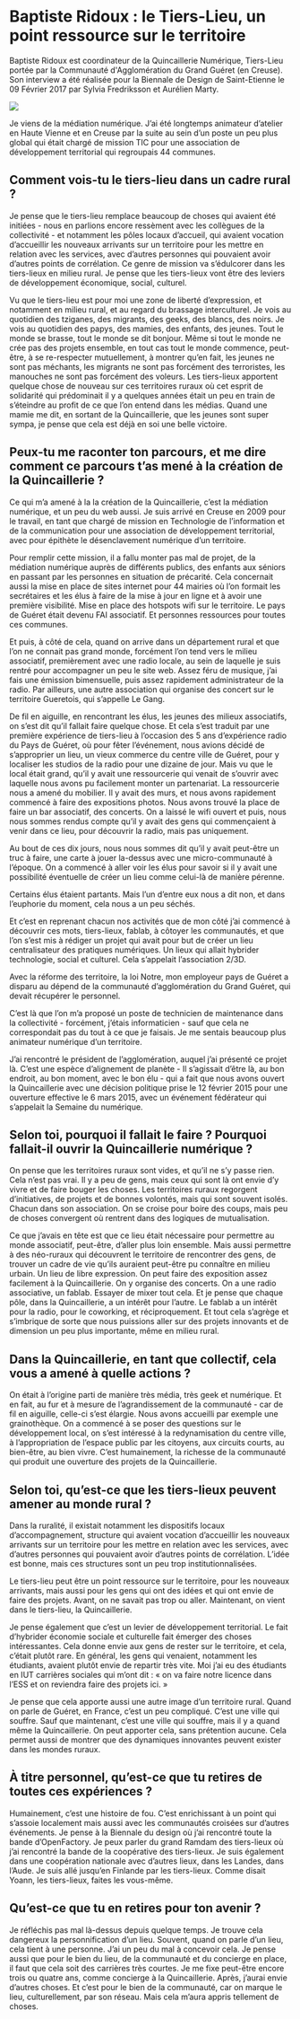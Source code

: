 # **Baptiste Ridoux : le Tiers-Lieu, un point ressource sur le territoire**

Baptiste Ridoux est coordinateur de la Quincaillerie Numérique, Tiers-Lieu portée par la Communauté d'Agglomération du Grand Guéret \(en Creuse\). Son interview a été réalisée pour la Biennale de Design de Saint-Etienne le 09 Février 2017 par Sylvia Fredriksson et Aurélien Marty.

![](/assets/baptiste_ridoux.png)

Je viens de la médiation numérique. J’ai été longtemps animateur d’atelier en Haute Vienne et en Creuse par la suite au sein d’un poste un peu plus global qui était chargé de mission TIC pour une association de développement territorial qui regroupais 44 communes.

## **Comment vois-tu le tiers-lieu dans un cadre rural ?**

Je pense que le tiers-lieu remplace beaucoup de choses qui avaient été initiées - nous en parlions encore ressèment avec les collègues de la collectivité - et notamment les pôles locaux d’accueil, qui avaient vocation d’accueillir les nouveaux arrivants sur un territoire pour les mettre en relation avec les services, avec d’autres personnes qui pouvaient avoir d’autres points de corrélation. Ce genre de mission va s’édulcorer dans les tiers-lieux en milieu rural. Je pense que les tiers-lieux vont être des leviers de développement économique, social, culturel.

Vu que le tiers-lieu est pour moi une zone de liberté d’expression, et notamment en milieu rural, et au regard du brassage interculturel. Je vois au quotidien des tziganes, des migrants, des geeks, des blancs, des noirs. Je vois au quotidien des papys, des mamies, des enfants, des jeunes. Tout le monde se brasse, tout le monde se dit bonjour. Même si tout le monde ne crée pas des projets ensemble, en tout cas tout le monde commence, peut-être, à se re-respecter mutuellement, à montrer qu’en fait, les jeunes ne sont pas méchants, les migrants ne sont pas forcément des terroristes, les manouches ne sont pas forcément des voleurs. Les tiers-lieux apportent quelque chose de nouveau sur ces territoires ruraux où cet esprit de solidarité qui prédominait il y a quelques années était un peu en train de s’éteindre au profit de ce que l’on entend dans les médias. Quand une mamie me dit, en sortant de la Quincaillerie, que les jeunes sont super sympa, je pense que cela est déjà en soi une belle victoire.

## **Peux-tu me raconter ton parcours, et me dire comment ce parcours t’as mené à la création de la Quincaillerie ?**

Ce qui m’a amené à la la création de la Quincaillerie, c’est la médiation numérique, et un peu du web aussi. Je suis arrivé en Creuse en 2009 pour le travail, en tant que chargé de mission en Technologie de l’information et de la communication pour une association de développement territorial, avec pour épithète le désenclavement numérique d’un territoire.

Pour remplir cette mission, il a fallu monter pas mal de projet, de la médiation numérique auprès de différents publics, des enfants aux séniors en passant par les personnes en situation de précarité. Cela concernait aussi la mise en place de sites internet pour 44 mairies où l’on formait les secrétaires et les élus à faire de la mise à jour en ligne et à avoir une première visibilité. Mise en place des hotspots wifi sur le territoire. Le pays de Guéret était devenu FAI associatif. Et personnes ressources pour toutes ces communes.

Et puis, à côté de cela, quand on arrive dans un département rural et que l’on ne connait pas grand monde, forcément l’on tend vers le milieu associatif, premièrement avec une radio locale, au sein de laquelle je suis rentré pour accompagner un peu le site web. Assez féru de musique, j’ai fais une émission bimensuelle, puis assez rapidement administrateur de la radio. Par ailleurs, une autre association qui organise des concert sur le territoire Gueretois, qui s’appelle Le Gang.

De fil en aiguille, en rencontrant les élus, les jeunes des milieux associatifs, on s’est dit qu’il fallait faire quelque chose. Et cela s’est traduit par une première expérience de tiers-lieu à l’occasion des 5 ans d’expérience radio du Pays de Guéret, où pour fêter l’événement, nous avions décidé de s’approprier un lieu, un vieux commerce du centre ville de Guéret, pour y localiser les studios de la radio pour une dizaine de jour. Mais vu que le local était grand, qu’il y avait une ressourcerie qui venait de s’ouvrir avec laquelle nous avons pu facilement monter un partenariat. La ressourcerie nous a amené du mobilier. Il y avait des murs, et nous avons rapidement commencé à faire des expositions photos. Nous avons trouvé la place de faire un bar associatif, des concerts. On a laissé le wifi ouvert et puis, nous nous sommes rendus compte qu’il y avait des gens qui commençaient à venir dans ce lieu, pour découvrir la radio, mais pas uniquement.

Au bout de ces dix jours, nous nous sommes dit qu’il y avait peut-être un truc à faire, une carte à jouer la-dessus avec une micro-communauté à l’époque. On a commencé à aller voir les élus pour savoir si il y avait une possibilité éventuelle de créer un lieu comme celui-là de manière pérenne.

Certains élus étaient partants. Mais l’un d’entre eux nous a dit non, et dans l’euphorie du moment, cela nous a un peu séchés.

Et c’est en reprenant chacun nos activités que de mon côté j’ai commencé à découvrir ces mots, tiers-lieux, fablab, à côtoyer les communautés, et que l’on s’est mis à rédiger un projet qui avait pour but de créer un lieu centralisateur des pratiques numériques. Un lieux qui allait hybrider technologie, social et culturel. Cela s’appelait l’association 2/3D.

Avec la réforme des territoire, la loi Notre, mon employeur pays de Guéret a disparu au dépend de la communauté d’agglomération du Grand Guéret, qui devait récupérer le personnel.

C’est là que l’on m’a proposé un poste de technicien de maintenance dans la collectivité - forcément, j’étais informaticien - sauf que cela ne correspondait pas du tout à ce que je faisais. Je me sentais beaucoup plus animateur numérique d’un territoire.

J’ai rencontré le président de l’agglomération, auquel j’ai présenté ce projet là. C’est une espèce d’alignement de planète - Il s’agissait d’être là, au bon endroit, au bon moment, avec le bon élu - qui a fait que nous avons ouvert la Quincaillerie avec une décision politique prise le 12 février 2015 pour une ouverture effective le 6 mars 2015, avec un événement fédérateur qui s’appelait la Semaine du numérique.

## **Selon toi, pourquoi il fallait le faire ? Pourquoi fallait-il ouvrir la Quincaillerie numérique ?**

On pense que les territoires ruraux sont vides, et qu’il ne s’y passe rien. Cela n’est pas vrai. Il y a peu de gens, mais ceux qui sont là ont envie d’y vivre et de faire bouger les choses. Les territoires ruraux regorgent d’initiatives, de projets et de bonnes volontés, mais qui sont souvent isolés. Chacun dans son association. On se croise pour boire des coups, mais peu de choses convergent où rentrent dans des logiques de mutualisation.

Ce que j’avais en tête est que ce lieu était nécessaire pour permettre au monde associatif, peut-être, d’aller plus loin ensemble. Mais aussi permettre à des néo-ruraux qui découvrent le territoire de rencontrer des gens, de trouver un cadre de vie qu’ils auraient peut-être pu connaître en milieu urbain. Un lieu de libre expression. On peut faire des exposition assez facilement à la Quincaillerie. On y organise des concerts. On a une radio associative, un fablab. Essayer de mixer tout cela. Et je pense que chaque pôle, dans la Quincaillerie, a un intérêt pour l’autre. Le fablab a un intérêt pour la radio, pour le coworking, et réciproquement. Et tout cela s’agrège et s’imbrique de sorte que nous puissions aller sur des projets innovants et de dimension un peu plus importante, même en milieu rural.

## **Dans la Quincaillerie, en tant que collectif, cela vous a amené à quelle actions ?**

On était à l’origine parti de manière très média, très geek et numérique. Et en fait, au fur et à mesure de l’agrandissement de la communauté - car de fil en aiguille, celle-ci s’est élargie. Nous avons accueilli par exemple une grainothèque. On a commencé à se poser des questions sur le développement local, on s’est intéressé à la redynamisation du centre ville, à l’appropriation de l’espace public par les citoyens, aux circuits courts, au bien-être, au bien vivre. C’est humainement, la richesse de la communauté qui produit une ouverture des projets de la Quincaillerie.

## **Selon toi, qu’est-ce que les tiers-lieux peuvent amener au monde rural ?**

Dans la ruralité, il existait notamment les dispositifs locaux d’accompagnement, structure qui avaient vocation d’accueillir les nouveaux arrivants sur un territoire pour les mettre en relation avec les services, avec d’autres personnes qui pouvaient avoir d’autres points de corrélation. L’idée est bonne, mais ces structures sont un peu trop institutionnalisées. 

Le tiers-lieu peut être un point ressource sur le territoire, pour les nouveaux arrivants, mais aussi pour les gens qui ont des idées et qui ont envie de faire des projets. Avant, on ne savait pas trop ou aller. Maintenant, on vient dans le tiers-lieu, la Quincaillerie.

Je pense également que c’est un levier de développement territorial. Le fait d’hybrider économie sociale et culturelle fait émerger des choses intéressantes. Cela donne envie aux gens de rester sur le territoire, et cela, c’était plutôt rare. En général, les gens qui venaient, notamment les étudiants, avaient plutôt envie de repartir très vite. Moi j’ai eu des étudiants en IUT carrières sociales qui m’ont dit : « on va faire notre licence dans l’ESS et on reviendra faire des projets ici. »

Je pense que cela apporte aussi une autre image d’un territoire rural. Quand on parle de Guéret, en France, c’est un peu compliqué. C’est une ville qui souffre. Sauf que maintenant, c’est une ville qui souffre, mais il y a quand même la Quincaillerie. On peut apporter cela, sans prétention aucune. Cela permet aussi de montrer que des dynamiques innovantes peuvent exister dans les mondes ruraux.

## **À titre personnel, qu’est-ce que tu retires de toutes ces expériences ?**

Humainement, c’est une histoire de fou. C’est enrichissant à un point qui s’assoie localement mais aussi avec les communautés croisées sur d’autres événements. Je pense à la Biennale du design où j’ai rencontré toute la bande d’OpenFactory. Je peux parler du grand Ramdam des tiers-lieux où j’ai rencontré la bande de la coopérative des tiers-lieux. Je suis également dans une coopération nationale avec d’autres lieux, dans les Landes, dans l’Aude. Je suis allé jusqu’en Finlande par les tiers-lieux. Comme disait Yoann, les tiers-lieux, faites les vous-même.

## **Qu’est-ce que tu en retires pour ton avenir ?**

Je réfléchis pas mal là-dessus depuis quelque temps. Je trouve cela dangereux la personnification d’un lieu. Souvent, quand on parle d’un lieu, cela tient à une personne. J’ai un peu du mal à concevoir cela. Je pense aussi que pour le bien du lieu, de la communauté et du concierge en place, il faut que cela soit des carrières très courtes. Je me fixe peut-être encore trois ou quatre ans, comme concierge à la Quincaillerie. Après, j’aurai envie d’autres choses. Et c’est pour le bien de la communauté, car on marque le lieu, culturellement, par son réseau. Mais cela m’aura appris tellement de choses.


